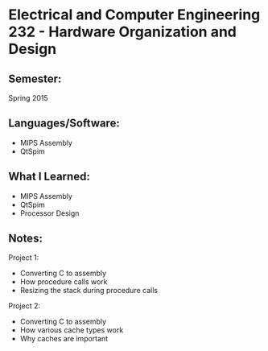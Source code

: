 Electrical and Computer Engineering 232 - Hardware Organization and Design
==========================================================================

Semester:
---------
Spring 2015

Languages/Software:
----------
- MIPS Assembly
- QtSpim

What I Learned:
---------------
- MIPS Assembly
- QtSpim
- Processor Design

Notes:
------
Project 1: 
- Converting C to assembly
- How procedure calls work
- Resizing the stack during procedure calls

Project 2:
- Converting C to assembly
- How various cache types work
- Why caches are important